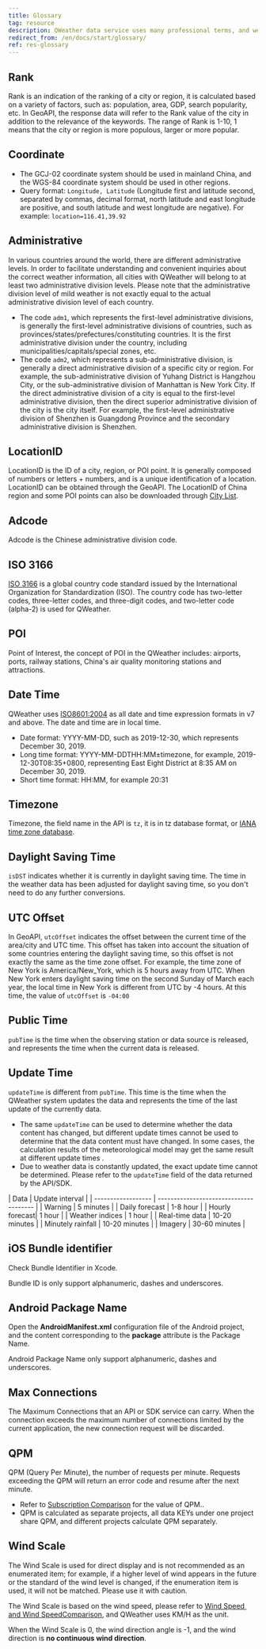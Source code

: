 ```yaml
---
title: Glossary
tag: resource
description: QWeather data service uses many professional terms, and we have adopted mostly international standard formats. Here we will explain in detail what QWeather coordinates, administrative divisions, KEY, time format, data update time, and etc.
redirect_from: /en/docs/start/glossary/
ref: res-glossary
---
```


## Rank

Rank is an indication of the ranking of a city or region, it is calculated based on a variety of factors, such as: population, area, GDP, search popularity, etc. In GeoAPI, the response data will refer to the Rank value of the city in addition to the relevance of the keywords. The range of Rank is 1-10, 1 means that the city or region is more populous, larger or more popular.

## Coordinate

- The GCJ-02 coordinate system should be used in mainland China, and the WGS-84 coordinate system should be used in other regions.
- Query format: `Longitude, Latitude` (Longitude first and latitude second, separated by commas, decimal format, north latitude and east longitude are positive, and south latitude and west longitude are negative). For example: `location=116.41,39.92`

## Administrative

In various countries around the world, there are different administrative levels. In order to facilitate understanding and convenient inquiries about the correct weather information, all cities with QWeather will belong to at least two administrative division levels. Please note that the administrative division level of mild weather is not exactly equal to the actual administrative division level of each country.

- The code `adm1`, which represents the first-level administrative divisions, is generally the first-level administrative divisions of countries, such as provinces/states/prefectures/constituting countries. It is the first administrative division under the country, including municipalities/capitals/special zones, etc.
- The code `adm2`, which represents a sub-administrative division, is generally a direct administrative division of a specific city or region. For example, the sub-administrative division of Yuhang District is Hangzhou City, or the sub-administrative division of Manhattan is New York City. If the direct administrative division of a city is equal to the first-level administrative division, then the direct superior administrative division of the city is the city itself. For example, the first-level administrative division of Shenzhen is Guangdong Province and the secondary administrative division is Shenzhen.

## LocationID

LocationID is the ID of a city, region, or POI point. It is generally composed of numbers or letters + numbers, and is a unique identification of a location. LocationID can be obtained through the GeoAPI. The LocationID of China region and some POI points can also be downloaded through [City List](/en/docs/resource/location-list/).

## Adcode

Adcode is the Chinese administrative division code.

## ISO 3166

[ISO 3166](https://www.iso.org/iso-3166-country-codes.html) is a global country code standard issued by the International Organization for Standardization (ISO). The country code has two-letter codes, three-letter codes, and three-digit codes, and two-letter code (alpha-2) is used for QWeather.

## POI

Point of Interest, the concept of POI in the QWeather includes: airports, ports, railway stations, China's air quality monitoring stations and attractions.

## Date Time

QWeather uses [ISO8601:2004](https://en.wikipedia.org/wiki/ISO_8601) as all date and time expression formats in v7 and above. The date and time are in local time.

- Date format: YYYY-MM-DD, such as 2019-12-30, which represents December 30, 2019.
- Long time format: YYYY-MM-DDTHH:MM±timezone, for example, 2019-12-30T08:35+0800, representing East Eight District at 8:35 AM on December 30, 2019.
- Short time format: HH:MM, for example 20:31

## Timezone

Timezone, the field name in the API is `tz`, it is in tz database format, or [IANA time zone database](https://www.iana.org/time-zones).

## Daylight Saving Time

`isDST` indicates whether it is currently in daylight saving time. The time in the weather data has been adjusted for daylight saving time, so you don't need to do any further conversions.

## UTC Offset

In GeoAPI, `utcOffset` indicates the offset between the current time of the area/city and UTC time. This offset has taken into account the situation of some countries entering the daylight saving time, so this offset is not exactly the same as the time zone offset. For example, the time zone of New York is America/New_York, which is 5 hours away from UTC. When New York enters daylight saving time on the second Sunday of March each year, the local time in New York is different from UTC by -4 hours. At this time, the value of `utcOffset` is `-04:00`

## Public Time

`pubTime` is the time when the observing station or data source is released, and represents the time when the current data is released.

## Update Time

`updateTime` is different from `pubTime`. This time is the time when the QWeather system updates the data and represents the time of the last update of the currently data.

- The same `updateTime` can be used to determine whether the data content has changed, but different update times cannot be used to determine that the data content must have changed. In some cases, the calculation results of the meteorological model may get the same result at different update times .
- Due to weather data is constantly updated, the exact update time cannot be determined. Please refer to the `updateTime` field of the data returned by the API/SDK.

| Data | Update interval |
| ------------------ | ------------------------------ -------- |
| Warning | 5 minutes |
| Daily forecast | 1-8 hour |
| Hourly forecast| 1 hour |
| Weather indices | 1 hour |
| Real-time data | 10-20 minutes |
| Minutely rainfall | 10-20 minutes |
| Imagery | 30-60 minutes |

## iOS Bundle identifier

Check Bundle Identifier in Xcode.

Bundle ID is only support alphanumeric, dashes and underscores.

## Android Package Name

Open the **AndroidManifest.xml** configuration file of the Android project, and the content corresponding to the **package** attribute is the Package Name.

Android Package Name only support alphanumeric, dashes and underscores.

## Max Connections

The Maximum Connections that an API or SDK service can carry. When the connection exceeds the maximum number of connections limited by the current application, the new connection request will be discarded.

## QPM

QPM (Query Per Minute), the number of requests per minute. Requests exceeding the QPM will return an error code and resume after the next minute.

- Refer to [Subscription Comparison](/en/docs/finance/subscription/#comparison) for the value of QPM.. 
- QPM is calculated as separate projects, all data KEYs under one project share QPM, and different projects calculate QPM separately.

## Wind Scale

The Wind Scale is used for direct display and is not recommended as an enumerated item; for example, if a higher level of wind appears in the future or the standard of the wind level is changed, if the enumeration item is used, it will not be matched. Please use it with caution.

The Wind Scale is based on the wind speed, please refer to [Wind Speed ​​and Wind Speed ​​Comparison](/en/docs/resource/wind-info/), and QWeather uses KM/H as the unit.

When the Wind Scale is 0, the wind direction angle is -1, and the wind direction is **no continuous wind direction**.
